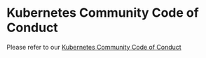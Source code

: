 # Kubernetes Community Code of Conduct

Please refer to our [Kubernetes Community Code of Conduct](https://git.k8s.io/community/code-of-conduct.md)
  